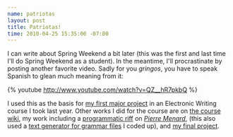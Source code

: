 ```yaml
--- 
name: patriotas
layout: post
title: Patriotas!
time: 2010-04-25 15:35:00 -07:00
---
```

I can write about Spring Weekend a bit later (this was the first and last time 
I'll do Spring Weekend as a student). In the meantime, I'll procrastinate by
posting another favorite video. Sadly for you _gringos_, you have to speak
Spanish to glean much meaning from it:

{% youtube http://www.youtube.com/watch?v=QZ__hR7pkbQ %}

I used this as the basis for [my first major project][1] in an Electronic
Writing course I took last year. Other works I did for the course are on [the
course wiki][2], my work including a [programmatic riff][3] on [_Pierre
Menard_][4], (this also used a [text generator for grammar files][5] I coded
up), and [my final project][6].


   [1]: https://wiki.brown.edu/confluence/display/wdm/milkwater
   [2]: https://wiki.brown.edu/confluence/display/wdm/eWriting2+-+Fall+08
   [3]: https://wiki.brown.edu/confluence/pages/viewpage.action?pageId=28115725
   [4]: http://www.coldbacon.com/writing/borges-quixote.html
   [5]: https://wiki.brown.edu/confluence/display/wdm/PLGP
   [6]: https://wiki.brown.edu/confluence/display/wdm/Cast
